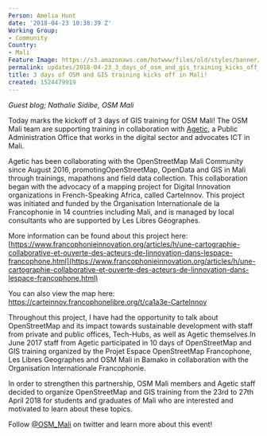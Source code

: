 ```yaml
---
Person: Amelia Hunt
date: '2018-04-23 10:38:39 Z'
Working Group:
- Community
Country:
- Mali
Feature Image: https://s3.amazonaws.com/hotwww/files/old/styles/banner/public/osmmali.PNG
permalink: updates/2018-04-23_3_days_of_osm_and_gis_training_kicks_off_in_mali
title: 3 days of OSM and GIS training kicks off in Mali!
created: 1524479919
---
```


*Guest blog; Nathalie Sidibe, OSM Mali*

Today marks the kickoff of 3 days of GIS training for OSM Mali! The OSM Mali team are supporting training in collaboration with <a href="https://agetic.gouv.ml/">Agetic</a>, a Public Administration Office that works in the digital sector and advocates ICT in Mali.

Agetic has been collaborating with the OpenStreetMap Mali Community since August 2016, promotingOpenStreetMap, OpenData and GIS in Mali through trainings, mapathons and field data collection. This collaboration began with the advocacy of a mapping project for Digital Innovation organizations in French-Speaking Africa, called CarteInnov. This project was initiated and funded by the Organisation Internationale de la Francophonie in 14 countries including Mali, and is managed by local consultants who are supported by Les Libres Géographes.

More information can be found about this project here: [https://www.francophonieinnovation.org/articles/h/une-cartographie-collaborative-et-ouverte-des-acteurs-de-linnovation-dans-lespace-francophone.html](https://www.francophonieinnovation.org/articles/h/une-cartographie-collaborative-et-ouverte-des-acteurs-de-linnovation-dans-lespace-francophone.html)

You can also view the map here: <a href="https://carteinnov.francophonelibre.org/t/ca1a3e-CarteInnov">https://carteinnov.francophonelibre.org/t/ca1a3e-CarteInnov</a>

Throughout this project, I have had the opportunity to talk about OpenStreetMap and its impact towards sustainable development with staff from private and public offices, Tech-Hubs, as well as Agetic themselves.In June 2017 staff from Agetic participated in 10 days of OpenStreetMap and GIS training organized by the Projet Espace OpenStreetMap Francophone, Les Libres Geographes and OSM Mali in Bamako in collaboration with the Organisation Internationale Francophonie.

In order to strengthen this partnership, OSM Mali members and Agetic staff decided to organize OpenStreetMap and GIS training from the 23rd to 27th April 2018 for students and graduates of Mali who are interested and motivated to learn about these topics.

Follow [@OSM_Mali](https://twitter.com/OSM_Mali) on twitter and learn more about this event!
